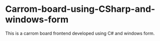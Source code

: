 # Carrom-board-using-CSharp-and-windows-form
This is a carrom board frontend developed using C# and windows form.
